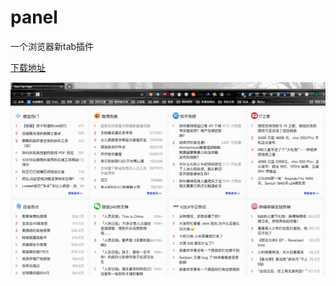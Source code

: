 # panel
一个浏览器新tab插件

[下载地址](https://github.com/yin-shu/panel/blob/master/dist-zip/panel-v0.0.2.zip)

![avatar](https://github.com/yin-shu/panel/blob/master/test.jpg)

